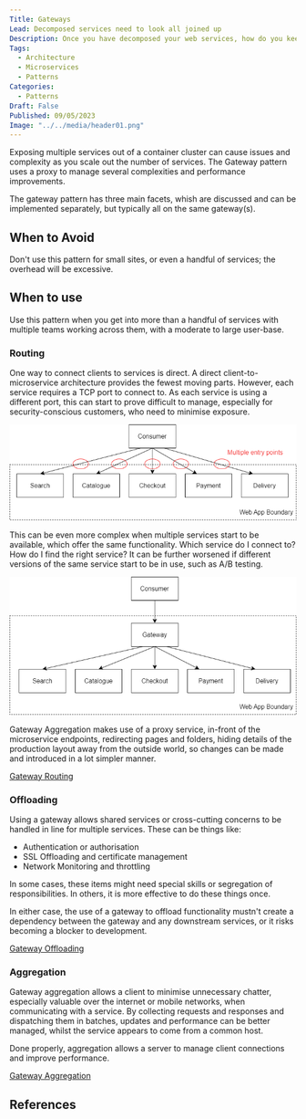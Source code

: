 ```yaml
---
Title: Gateways
Lead: Decomposed services need to look all joined up
Description: Once you have decomposed your web services, how do you keep the user experience connected, easy and secure?
Tags:
  - Architecture
  - Microservices
  - Patterns
Categories:
  - Patterns
Draft: False
Published: 09/05/2023
Image: "../../media/header01.png"
---
```


Exposing multiple services out of a container cluster can cause issues and complexity as you scale out the number of services. The Gateway pattern uses a proxy to manage several complexities and performance improvements.

The gateway pattern has three main facets, whish are discussed and can be implemented separately, but typically all on the same gateway(s).

## When to Avoid

Don't use this pattern for small sites, or even a handful of services; the overhead will be excessive.

## When to use

Use this pattern when you get into more than a handful of services with multiple teams working across them, with a moderate to large user-base.

### Routing

One way to connect clients to services is direct. A direct client-to-microservice architecture provides the fewest moving parts. However, each service requires a TCP port to connect to. As each service is using a different port, this can start to prove difficult to manage, especially for security-conscious customers, who need to minimise exposure.

![Direct-to-Client Routing. Count those endpoints!](../../media/direct-to-client.png)

This can be even more complex when multiple services start to be available, which offer the same functionality. Which service do I connect to? How do I find the right service? It can be further worsened if different versions of the same service start to be in use, such as A/B testing.

![Gateway-Routing, just one way in or out](../../media/gateway-routing.png)

Gateway Aggregation makes use of a proxy service, in-front of the microservice endpoints, redirecting pages and folders, hiding details of the production layout away from the outside world, so changes can be made and introduced in a lot simpler manner.

[Gateway Routing](https://learn.microsoft.com/en-us/azure/architecture/patterns/gateway-routing)

### Offloading

Using a gateway allows shared services or cross-cutting concerns to be handled in line for multiple services. These can be things like:

* Authentication or authorisation
* SSL Offloading and certificate management
* Network Monitoring and throttling

In some cases, these items might need special skills or segregation of responsibilities. In others, it is more effective to do these things once.

In either case, the use of a gateway to offload functionality mustn't create a dependency between the gateway and any downstream services, or it risks becoming a blocker to development.

[Gateway Offloading](https://learn.microsoft.com/en-us/azure/architecture/patterns/gateway-offloading)

### Aggregation

Gateway aggregation allows a client to minimise unnecessary chatter, especially valuable over the internet or mobile networks, when communicating with a service. By collecting requests and responses and dispatching them in batches, updates and performance can be better managed, whilst the service appears to come from a common host.

Done properly, aggregation allows a server to manage client connections and improve performance.

[Gateway Aggregation](https://learn.microsoft.com/en-us/azure/architecture/patterns/gateway-aggregation)

## References
